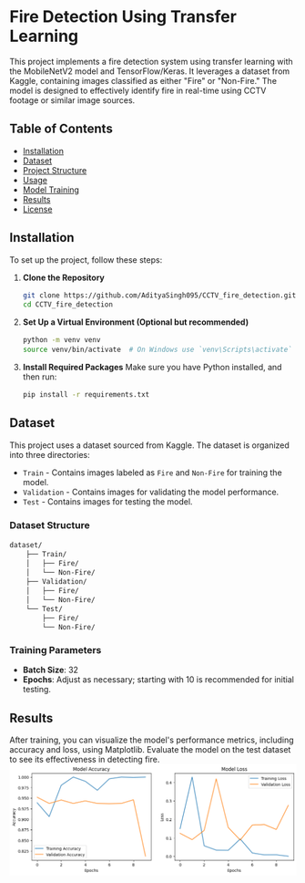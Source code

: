 # Fire Detection Using Transfer Learning

This project implements a fire detection system using transfer learning with the MobileNetV2 model and TensorFlow/Keras. It leverages a dataset from Kaggle, containing images classified as either "Fire" or "Non-Fire." The model is designed to effectively identify fire in real-time using CCTV footage or similar image sources.

## Table of Contents

- [Installation](#installation)
- [Dataset](#dataset)
- [Project Structure](#project-structure)
- [Usage](#usage)
- [Model Training](#model-training)
- [Results](#results)
- [License](#license)

## Installation

To set up the project, follow these steps:

1. **Clone the Repository**
   ```bash
   git clone https://github.com/AdityaSingh095/CCTV_fire_detection.git
   cd CCTV_fire_detection
   ```

2. **Set Up a Virtual Environment (Optional but recommended)**
   ```bash
   python -m venv venv
   source venv/bin/activate  # On Windows use `venv\Scripts\activate`
   ```

3. **Install Required Packages**
   Make sure you have Python installed, and then run:
   ```bash
   pip install -r requirements.txt
   ```

## Dataset

This project uses a dataset sourced from Kaggle. The dataset is organized into three directories:

- `Train` - Contains images labeled as `Fire` and `Non-Fire` for training the model.
- `Validation` - Contains images for validating the model performance.
- `Test` - Contains images for testing the model.

### Dataset Structure

```
dataset/
    ├── Train/
    │   ├── Fire/
    │   └── Non-Fire/
    ├── Validation/
    │   ├── Fire/
    │   └── Non-Fire/
    └── Test/
        ├── Fire/
        └── Non-Fire/
```





### Training Parameters

- **Batch Size**: 32
- **Epochs**: Adjust as necessary; starting with 10 is recommended for initial testing.

## Results

After training, you can visualize the model's performance metrics, including accuracy and loss, using Matplotlib. Evaluate the model on the test dataset to see its effectiveness in detecting fire.
![Model Performance Chart](Result.png) 

